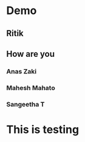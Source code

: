 # Demo

## Ritik

## How are you

### **Anas Zaki**
### **Mahesh Mahato**
### **Sangeetha T**


# This is testing